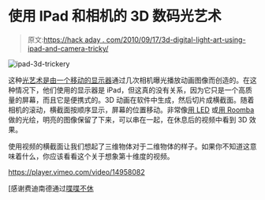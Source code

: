 # 使用 IPad 和相机的 3D 数码光艺术

> 原文:[https://hack aday . com/2010/09/17/3d-digital-light-art-using-ipad-and-camera-tricky/](https://hackaday.com/2010/09/17/3d-digital-light-art-using-ipad-and-camera-trickery/)

![](../Images/c5dc9711d0851f9ae1048ada335c64f6.png "ipad-3d-trickery")

这种[光艺术是由一个移动的显示器](http://berglondon.com/blog/2010/09/14/magic-ipad-light-painting/)通过几次相机曝光播放动画图像而创造的。在这种情况下，他们使用的显示器是 iPad，但这真的没有关系，因为它只是一个高质量的屏幕，而且它是便携式的。3D 动画在软件中生成，然后切片成横截面。随着相机的滚动，横截面按顺序显示，屏幕的位置移动。非常像[用 LED](http://hackaday.com/2009/09/08/time-lapse-light-sculptures/) 或[用 Roomba](http://hackaday.com/2009/12/28/lightdrawing-robot/) 做的光绘，明亮的图像保留了下来，可以串在一起，在休息后的视频中看到 3D 效果。

使用视频的横截面让我们想起了三维物体对于二维物体的样子。如果你不知道这意味着什么，你应该看看这个关于想象第十维度的视频。

<https://player.vimeo.com/video/14958082>

</div> <p>[感谢费迪南德通过<a href="http://www.flabber.nl/linkdump/video/magie-met-ipads-6192" target="_blank">喋喋不休</a></p> </body> </html>